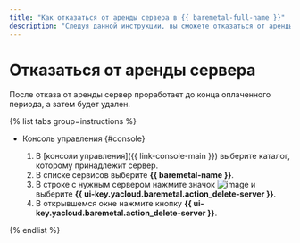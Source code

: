 ```yaml
---
title: "Как отказаться от аренды сервера в {{ baremetal-full-name }}"
description: "Следуя данной инструкции, вы сможете отказаться от аренды сервера в {{ baremetal-full-name }}."
---
```


# Отказаться от аренды сервера

После отказа от аренды сервер проработает до конца оплаченного периода, а затем будет удален.

{% list tabs group=instructions %}

- Консоль управления {#console}

  1. В [консоли управления]({{ link-console-main }}) выберите каталог, которому принадлежит сервер.
  1. В списке сервисов выберите **{{ baremetal-name }}**.
  1. В строке с нужным сервером нажмите значок ![image](../../../_assets/console-icons/ellipsis.svg) и выберите **{{ ui-key.yacloud.baremetal.action_delete-server }}**.
  1. В открывшемся окне нажмите кнопку **{{ ui-key.yacloud.baremetal.action_delete-server }}**.

{% endlist %}
